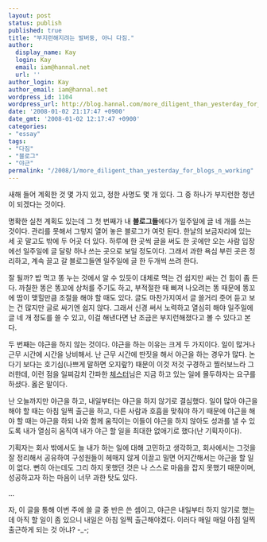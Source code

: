```yaml
---
layout: post
status: publish
published: true
title: "부지런해지려는 발버둥, 아니 다짐."
author:
  display_name: Kay
  login: Kay
  email: iam@hannal.net
  url: ''
author_login: Kay
author_email: iam@hannal.net
wordpress_id: 1104
wordpress_url: http://blog.hannal.com/more_diligent_than_yesterday_for_blogs_n_working/
date: '2008-01-02 21:17:47 +0900'
date_gmt: '2008-01-02 12:17:47 +0900'
categories:
- "essay"
tags:
- "다짐"
- "블로그"
- "야근"
permalink: "/2008/1/more_diligent_than_yesterday_for_blogs_n_working"
---
```

<p>새해 들어 계획한 것 몇 가지 있고, 정한 사명도 몇 개 있다. 그 중 하나가 부지런한 청년이 되겠다는 것이다.</p>
<p>명확한 실천 계획도 있는데 그 첫 번째가 내 <strong>블로그들</strong>에다가 일주일에 글 네 개를 쓰는 것이다. 관리를 못해서 그렇지 열어 놓은 블로그가 여럿 된다. 한날의 보금자리에 있는 세 곳 말고도 밖에 두 어곳 더 있다. 하루에 한 곳씩 글을 써도 한 곳에만 오는 사람 입장에선 일주일에 글 달랑 하나 쓰는 곳으로 보일 정도이다. 그래서 과한 욕심 부린 곳은 정리하고, 계속 끌고 갈 블로그들엔 일주일에 글 한 두개씩 쓰려 한다.</p>
<p>잘 될까? 밥 먹고 똥 누는 것에서 알 수 있듯이 대체로 먹는 건 쉽지만 싸는 건 힘이 좀 든다. 까칠한 똥은 똥꼬에 상처를 주기도 하고, 부적절한 때 삐져 나오려는 똥 때문에 똥꼬에 땀이 맺힐만큼 조절을 해야 할 때도 있다. 글도 마찬가지여서 글 쓸거리 줏어 듣고 보는 건 많지만 글로 싸기엔 쉽지 않다. 그래서 신경 써서 노력하고 열심히 해야 일주일에 글 네 개 정도를 쓸 수 있고, 이걸 해낸다면 난 조금은 부지런해졌다고 볼 수 있다고 본다.</p>
<p>두 번째는 야근을 하지 않는 것이다. 야근을 하는 이유는 크게 두 가지이다. 일이 많거나 근무 시간에 시간을 낭비해서. 난 근무 시간에 딴짓을 해서 야근을 하는 경우가 많다. 논다기 보다는 호기심(나쁘게 말하면 오지랖?) 때문이 이것 저것 구경하고 찔러보느라 그러한데, 이런 점을 일찌감치 간파한 <a href="http://www.moreover.co.kr">체스터</a>님은 지금 하고 있는 일에 몰두하자는 요구를 하셨다. 옳은 말이다.</p>
<p>난 오늘까지만 야근을 하고, 내일부터는 야근을 하지 않기로 결심했다. 일이 많아 야근을 해야 할 때는 아침 일찍 출근을 하고, 다른 사람과 호흡을 맞춰야 하기 때문에 야근을 해야 할 때는 야근을 하되 나와 함께 움직이는 이들이 야근을 하지 않아도 성과를 낼 수 있도록 내가 열심히 움직여 내가 야근 할 일을 최대한 없애기로 했다(난 기획자이다).</p>
<p>기획자는 회사 밖에서도 늘 내가 하는 일에 대해 고민하고 생각하고, 회사에서는 그것을 잘 정리해서 공유하여 구성원들이 헤매지 않게 이끌고 밀면 어지간해서는 야근을 할 일이 없다. 뻔히 아는데도 그리 하지 못했던 것은 나 스스로 마음을 잡지 못했기 때문이며, 성공하고자 하는 마음이 너무 과한 탓도 있다.</p>
<p>...</p>
<p>자, 이 글을 통해 이번 주에 쓸 글 중 반은 쓴 셈이고, 야근은 내일부터 하지 않기로 했는데 아직 할 일이 좀 있으니 내일은 아침 일찍 출근해야겠다. 이러다 매일 매일 아침 일찍 출근하게 되는 것 아냐? -_-;</p>

